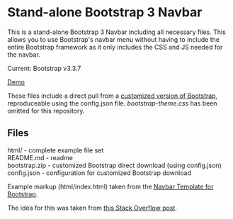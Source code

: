 # Stand-alone Bootstrap 3 Navbar
This is a stand-alone Bootstrap 3 Navbar including all necessary files. This allows you to use Bootstrap's navbar menu without having to include the entire Bootstrap framework as it only includes the CSS and JS needed for the navbar.

Current: Bootstrap v3.3.7

[Demo](https://sirdaev.github.io/bootstrap-navbar-stand-alone/)

These files include a direct pull from a [customized version of Bootstrap](http://getbootstrap.com/customize/), reproduceable using the config.json file. *bootstrap-theme.css* has been omitted for this repository.

## Files
html/ - complete example file set  
README.md - readme  
bootstrap.zip - customized Bootstrap direct download (using config.json)  
config.json - configuration for customized Bootstrap download

Example markup (html/index.html) taken from the [Navbar Template for Bootstrap](https://getbootstrap.com/examples/navbar/).

The idea for this was taken from [this Stack Overflow post](http://stackoverflow.com/a/33975557).
